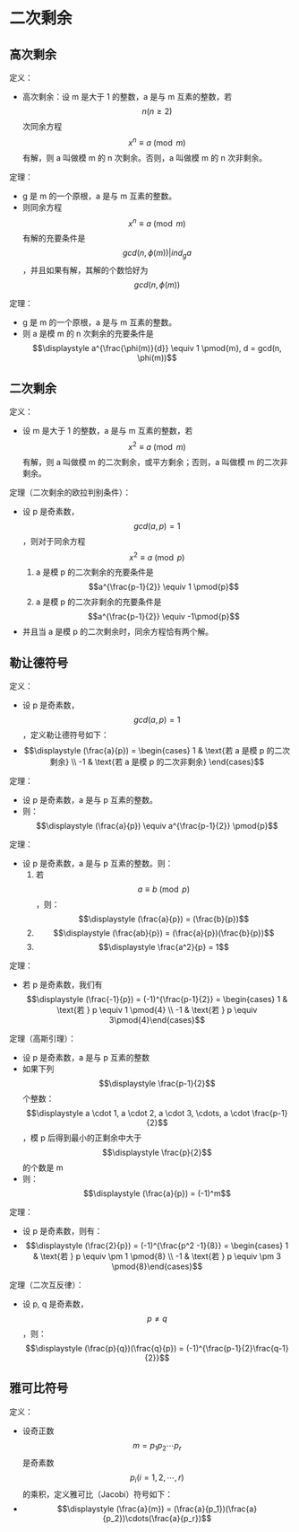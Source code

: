 # 二次剩余

## 高次剩余

定义：

- 高次剩余：设 m 是大于 1 的整数，a 是与 m 互素的整数，若 $$n (n \ge 2)$$ 次同余方程 $$x^n \equiv a \pmod{m}$$ 有解，则 a 叫做模 m 的 n 次剩余。否则，a 叫做模 m 的 n 次非剩余。

定理：

- g 是 m 的一个原根，a 是与 m 互素的整数。
- 则同余方程 $$x^n \equiv a \pmod{m}$$ 有解的充要条件是 $$gcd(n, \phi(m)) | ind_g a$$，并且如果有解，其解的个数恰好为 $$gcd(n, \phi(m))$$

定理：

- g 是 m 的一个原根，a 是与 m 互素的整数。
- 则 a 是模 m 的 n 次剩余的充要条件是 $$\displaystyle a^{\frac{\phi(m)}{d}} \equiv 1 \pmod{m}, d = gcd(n, \phi(m))$$

## 二次剩余

定义：

- 设 m 是大于 1 的整数，a 是与 m 互素的整数，若 $$x^2 \equiv a \pmod{m}$$ 有解，则 a 叫做模 m 的二次剩余，或平方剩余；否则，a 叫做模 m 的二次非剩余。

定理（二次剩余的欧拉判别条件）：

- 设 p 是奇素数，$$gcd(a, p) = 1$$，则对于同余方程 $$x^2 \equiv a \pmod{p}$$
  1. a 是模 p 的二次剩余的充要条件是 $$a^{\frac{p-1}{2}} \equiv 1 \pmod{p}$$
  2. a 是模 p 的二次非剩余的充要条件是 $$a^{\frac{p-1}{2}} \equiv -1\pmod{p}$$
- 并且当 a 是模 p 的二次剩余时，同余方程恰有两个解。

## 勒让德符号

定义：

- 设 p 是奇素数，$$gcd(a, p) = 1$$，定义勒让德符号如下：
- $$\displaystyle (\frac{a}{p}) = \begin{cases} 1 & \text{若 a 是模 p 的二次剩余} \\ -1 & \text{若 a 是模 p 的二次非剩余} \end{cases}$$

定理：

- 设 p 是奇素数，a 是与 p 互素的整数。
- 则：$$\displaystyle (\frac{a}{p}) \equiv a^{\frac{p-1}{2}} \pmod{p}$$

定理：

- 设 p 是奇素数，a 是与 p 互素的整数。则：
  1. 若 $$a \equiv b \pmod{p}$$，则：$$\displaystyle (\frac{a}{p}) = (\frac{b}{p})$$
  2. $$\displaystyle (\frac{ab}{p}) = (\frac{a}{p})(\frac{b}{p})$$
  3. $$\displaystyle \frac{a^2}{p} = 1$$

定理：

- 若 p 是奇素数，我们有 $$\displaystyle (\frac{-1}{p}) = (-1)^{\frac{p-1}{2}} = \begin{cases} 1 & \text{若 } p \equiv 1 \pmod{4} \\ -1 & \text{若 } p \equiv  3\pmod{4}\end{cases}$$

定理（高斯引理）：

- 设 p 是奇素数，a 是与 p 互素的整数
- 如果下列 $$\displaystyle \frac{p-1}{2}$$ 个整数：$$\displaystyle a \cdot 1, a \cdot 2, a \cdot 3, \cdots, a \cdot \frac{p-1}{2}$$，模 p 后得到最小的正剩余中大于 $$\displaystyle \frac{p}{2}$$ 的个数是 m
- 则：$$\displaystyle (\frac{a}{p}) = (-1)^m$$

定理：

- 设 p 是奇素数，则有：
- $$\displaystyle (\frac{2}{p}) = (-1)^{\frac{p^2 -1}{8}} = \begin{cases} 1 & \text{若 } p \equiv \pm 1 \pmod{8} \\ -1 & \text{若 } p \equiv \pm 3 \pmod{8}\end{cases}$$

定理（二次互反律）：

- 设 p, q 是奇素数，$$p \not= q​$$，则：$$\displaystyle (\frac{p}{q})(\frac{q}{p}) = (-1)^{\frac{p-1}{2}\frac{q-1}{2}}​$$

## 雅可比符号

定义：

- 设奇正数 $$m = p_1 p_2 \cdots p_r$$ 是奇素数 $$p_i (i = 1, 2, \cdots, r)$$ 的乘积，定义雅可比（Jacobi）符号如下：
- $$\displaystyle (\frac{a}{m}) = (\frac{a}{p_1})(\frac{a}{p_2})\cdots(\frac{a}{p_r})$$

